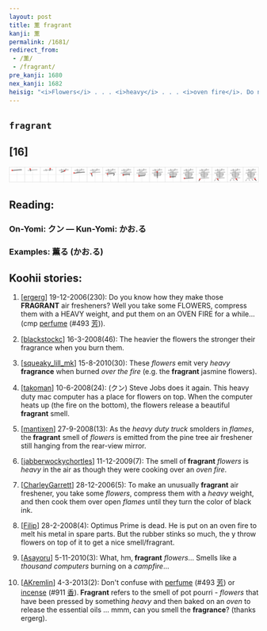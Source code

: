 ```yaml
---
layout: post
title: 薫 fragrant
kanji: 薫
permalink: /1681/
redirect_from:
 - /薫/
 - /fragrant/
pre_kanji: 1680
nex_kanji: 1682
heisig: "<i>Flowers</i> . . . <i>heavy</i> . . . <i>oven fire</i>. Do not confuse with <i>incense</i> (Frame 977) or <i>perfumed</i> (Frame 532)."
---
```


## `fragrant`

## [16]

<div class="stroke"><img src="../images/E896AB.png" /></div>

## Reading:

### On-Yomi: クン &mdash; Kun-Yomi: かお.る

### Examples: 薫る (かお.る)

## Koohii stories:

1) [<a href="http://kanji.koohii.com/profile/ergerg">ergerg</a>] 19-12-2006(230): Do you know how they make those<strong> FRAGRANT</strong> air fresheners? Well you take some FLOWERS, compress them with a HEAVY weight, and put them on an OVEN FIRE for a while... (cmp <a href="../493">perfume</a> <span class="index">(#493 <a href="http://jisho.org/kanji/details/芳">芳</a>)</span>). 

2) [<a href="http://kanji.koohii.com/profile/blackstockc">blackstockc</a>] 16-3-2008(46): The heavier the flowers the stronger their fragrance when you burn them. 

3) [<a href="http://kanji.koohii.com/profile/squeaky_lill_mk">squeaky_lill_mk</a>] 15-8-2010(30): These <em>flowers</em> emit very <em>heavy</em> <strong>fragrance</strong> when burned <em>over the fire</em> (e.g. the <strong>fragrant</strong> jasmine flowers). 

4) [<a href="http://kanji.koohii.com/profile/takoman">takoman</a>] 10-6-2008(24): (クン) Steve Jobs does it again. This heavy duty mac computer has a place for flowers on top. When the computer heats up (the fire on the bottom), the flowers release a beautiful<strong> fragrant</strong> smell. 

5) [<a href="http://kanji.koohii.com/profile/mantixen">mantixen</a>] 27-9-2008(13): As the <em>heavy duty truck</em> smolders in <em>flames</em>, the<strong> fragrant</strong> smell of <em>flowers</em> is emitted from the pine tree air freshener still hanging from the rear-view mirror. 

6) [<a href="http://kanji.koohii.com/profile/jabberwockychortles">jabberwockychortles</a>] 11-12-2009(7): The smell of<strong> fragrant</strong> <em>flowers</em> is <em>heavy</em> in the air as though they were cooking over an <em>oven fire</em>. 

7) [<a href="http://kanji.koohii.com/profile/CharleyGarrett">CharleyGarrett</a>] 28-12-2006(5): To make an unusually <strong>fragrant</strong> air freshener, you take some <em>flowers</em>, compress them with a <em>heavy</em> weight, and then cook them over open <em>flames</em> until they turn the color of black ink. 

8) [<a href="http://kanji.koohii.com/profile/Filip">Filip</a>] 28-2-2008(4): Optimus Prime is dead. He is put on an oven fire to melt his metal in spare parts. But the rubber stinks so much, the y throw flowers on top of it to get a nice smell/fragrant. 

9) [<a href="http://kanji.koohii.com/profile/Asayoru">Asayoru</a>] 5-11-2010(3): What, hm,<strong> fragrant</strong> <em>flowers</em>… Smells like a <em>thousand computers</em> burning on a <em>campfire</em>... 

10) [<a href="http://kanji.koohii.com/profile/AKremlin">AKremlin</a>] 4-3-2013(2): Don&#039;t confuse with <a href="../493">perfume</a> <span class="index">(#493 <a href="http://jisho.org/kanji/details/芳">芳</a>)</span> or <a href="../911">incense</a> <span class="index">(#911 <a href="http://jisho.org/kanji/details/香">香</a>)</span>.<strong> Fragrant</strong> refers to the smell of pot pourri - <em>flowers</em> that have been pressed by something <em>heavy</em> and then baked on an <em>oven</em> to release the essential oils ... mmm, can you smell the <strong>fragrance</strong>? (thanks ergerg). 

